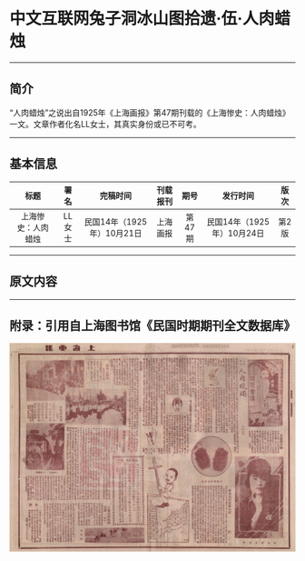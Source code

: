 # 中文互联网兔子洞冰山图拾遗·伍·人肉蜡烛

---

## 简介

“人肉蜡烛”之说出自1925年《上海画报》第47期刊载的《上海惨史：人肉蜡烛》一文。文章作者化名LL女士，其真实身份或已不可考。

---

## 基本信息

|    标题     |  署名  |        完稿时间        | 刊载报刊 |  期号  |        发行时间        | 版次  |
|:---------:|:----:|:------------------:|:----:|:----:|:------------------:|:---:|
| 上海惨史：人肉蜡烛 | LL女士 | 民国14年（1925年）10月21日 | 上海画报 | 第47期 | 民国14年（1925年）10月24日 | 第2版 |

---

## 原文内容



---

## 附录：引用自上海图书馆《民国时期期刊全文数据库》

![上海画报-第四十七期-中华民国十四年十月廿四日-第二版](resources/a47eab1f2e1e6322d7c0652471330d5931047f5eee75d91c33be9a6d76855774.jpg)
